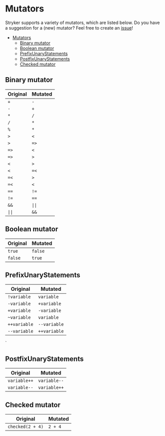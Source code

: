 # Mutators
Stryker supports a variety of mutators, which are listed below. Do you have a suggestion for a (new) mutator? Feel free to create an [issue](https://github.com/stryker-mutator/stryker-net/issues)!

<!-- TOC -->

- [Mutators](#mutators)
    - [Binary mutator](#binary-mutator)
    - [Boolean mutator](#boolean-mutator)
    - [PrefixUnaryStatements](#prefixunarystatements)
    - [PostfixUnaryStatements](#postfixunarystatements)
	- [Checked mutator](#checked-mutator)

<!-- /TOC -->

## Binary mutator
| Original | Mutated | 
| ------------- | ------------- | 
| `+` | `-` |
| `-` | `+` |
| `*` | `/` |
| `/` | `*` |
| `%` | `*` |
| `>` | `<` |
| `>` | `=>` |
| `=>` | `<` |
| `=>` | `>` |
| `<` | `>` |
| `<` | `=<` |
| `=<` | `>` |
| `=<` | `<` |
| `==` | `!=` |
| `!=` | `==` |
| `&&` | `\|\|`
| `\|\|` | `&&`

## Boolean mutator
| Original | Mutated | 
| ------------- | ------------- | 
| `true` | `false` |
| `false` | `true` |

## PrefixUnaryStatements
|    Original   |   Mutated  | 
| ------------- | ---------- | 
|  `!variable` 	| `variable` |
|  `-variable`  | `+variable`|
|  `+variable` 	| `-variable`|
|  `~variable` 	| `variable` |
|  `++variable` | `--variable` |
|  `--variable` | `++variable` |
`
## PostfixUnaryStatements
|    Original   |   Mutated  | 
| ------------- | ---------- | 
| `variable++`  | `variable--` |
| `variable--`  | `variable++` |

## Checked mutator
| Original | Mutated |
| ------------- | ------------- | 
| `checked(2 + 4)` | `2 + 4` |